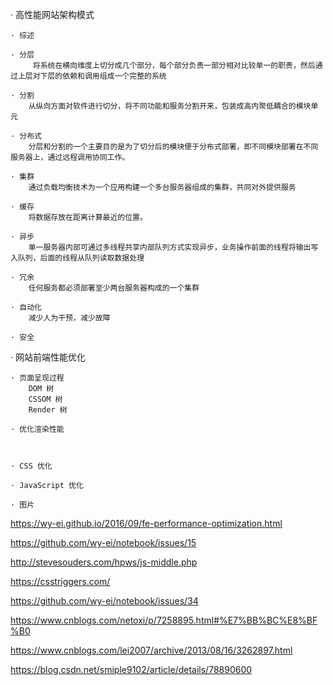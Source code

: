 · 高性能网站架构模式

    · 综述

    · 分层
         将系统在横向维度上切分成几个部分，每个部分负责一部分相对比较单一的职责，然后通过上层对下层的依赖和调用组成一个完整的系统
   
    · 分割
        从纵向方面对软件进行切分，将不同功能和服务分割开来，包装成高内聚低耦合的模块单元
    
    · 分布式
        分层和分割的一个主要目的是为了切分后的模块便于分布式部署，即不同模块部署在不同服务器上，通过远程调用协同工作。
    
    · 集群
        通过负载均衡技术为一个应用构建一个多台服务器组成的集群，共同对外提供服务
    
    · 缓存
        将数据存放在距离计算最近的位置。
    
    · 异步
        单一服务器内部可通过多线程共享内部队列方式实现异步，业务操作前面的线程将输出写入队列，后面的线程从队列读取数据处理
    
    · 冗余
        任何服务都必须部署至少两台服务器构成的一个集群
    
    · 自动化
        减少人为干预，减少故障
    
    · 安全
        

· 网站前端性能优化
    
    · 页面呈现过程
        DOM 树
        CSSOM 树
        Render 树
    
    · 优化渲染性能
        
    
    
    · CSS 优化

    · JavaScript 优化

    · 图片

https://wy-ei.github.io/2016/09/fe-performance-optimization.html


https://github.com/wy-ei/notebook/issues/15

http://stevesouders.com/hpws/js-middle.php

https://csstriggers.com/

https://github.com/wy-ei/notebook/issues/34

https://www.cnblogs.com/netoxi/p/7258895.html#%E7%BB%BC%E8%BF%B0

https://www.cnblogs.com/lei2007/archive/2013/08/16/3262897.html

https://blog.csdn.net/smiple9102/article/details/78890600

